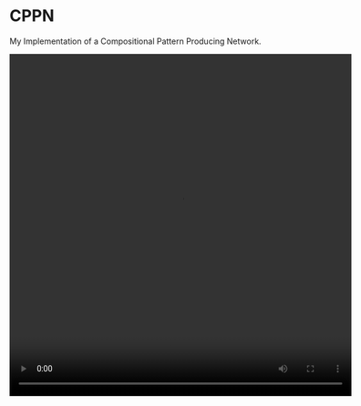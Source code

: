 # CPPN
 My Implementation of a Compositional Pattern Producing Network.

<video width="600" height="600" autoplay>
  <source src="images/evolutionExample.mp4" type="video/mp4">
    Your browser does not support the video tag. 
</video>